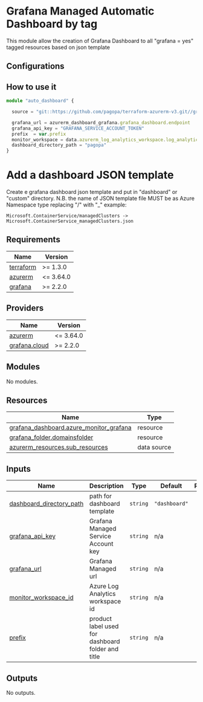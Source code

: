 # Grafana Managed Automatic Dashboard by tag

This module allow the creation of Grafana Dashboard to all "grafana = yes" tagged resources based on json template

## Configurations

## How to use it

```ts
module "auto_dashboard" {

  source = "git::https://github.com/pagopa/terraform-azurerm-v3.git//grafana_dashboard?ref=xxx"

  grafana_url = azurerm_dashboard_grafana.grafana_dashboard.endpoint
  grafana_api_key = "GRAFANA_SERVICE_ACCOUNT_TOKEN"
  prefix  = var.prefix
  monitor_workspace = data.azurerm_log_analytics_workspace.log_analytics.id
  dashboard_directory_path = "pagopa"
}

```
# Add a dashboard JSON template

Create e grafana dashboard json template and put in "dashboard" or "custom" directory.
N.B. the name of JSON template file MUST be as Azure Namespace type replacing "/" with "_"
example:

    Microsoft.ContainerService/managedClusters -> Microsoft.ContainerService_managedClusters.json

<!-- markdownlint-disable -->
<!-- BEGINNING OF PRE-COMMIT-TERRAFORM DOCS HOOK -->
## Requirements

| Name | Version |
|------|---------|
| <a name="requirement_terraform"></a> [terraform](#requirement\_terraform) | >= 1.3.0 |
| <a name="requirement_azurerm"></a> [azurerm](#requirement\_azurerm) | <= 3.64.0 |
| <a name="requirement_grafana"></a> [grafana](#requirement\_grafana) | >= 2.2.0 |

## Providers

| Name | Version |
|------|---------|
| <a name="provider_azurerm"></a> [azurerm](#provider\_azurerm) | <= 3.64.0 |
| <a name="provider_grafana.cloud"></a> [grafana.cloud](#provider\_grafana.cloud) | >= 2.2.0 |

## Modules

No modules.

## Resources

| Name | Type |
|------|------|
| [grafana_dashboard.azure_monitor_grafana](https://registry.terraform.io/providers/grafana/grafana/latest/docs/resources/dashboard) | resource |
| [grafana_folder.domainsfolder](https://registry.terraform.io/providers/grafana/grafana/latest/docs/resources/folder) | resource |
| [azurerm_resources.sub_resources](https://registry.terraform.io/providers/hashicorp/azurerm/latest/docs/data-sources/resources) | data source |

## Inputs

| Name | Description | Type | Default | Required |
|------|-------------|------|---------|:--------:|
| <a name="input_dashboard_directory_path"></a> [dashboard\_directory\_path](#input\_dashboard\_directory\_path) | path for dashboard template | `string` | `"dashboard"` | no |
| <a name="input_grafana_api_key"></a> [grafana\_api\_key](#input\_grafana\_api\_key) | Grafana Managed Service Account key | `string` | n/a | yes |
| <a name="input_grafana_url"></a> [grafana\_url](#input\_grafana\_url) | Grafana Managed url | `string` | n/a | yes |
| <a name="input_monitor_workspace_id"></a> [monitor\_workspace\_id](#input\_monitor\_workspace\_id) | Azure Log Analytics workspace id | `string` | n/a | yes |
| <a name="input_prefix"></a> [prefix](#input\_prefix) | product label used for dashboard folder and title | `string` | n/a | yes |

## Outputs

No outputs.
<!-- END OF PRE-COMMIT-TERRAFORM DOCS HOOK -->
